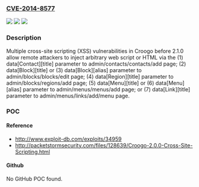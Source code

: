 ### [CVE-2014-8577](https://cve.mitre.org/cgi-bin/cvename.cgi?name=CVE-2014-8577)
![](https://img.shields.io/static/v1?label=Product&message=n%2Fa&color=blue)
![](https://img.shields.io/static/v1?label=Version&message=n%2Fa&color=blue)
![](https://img.shields.io/static/v1?label=Vulnerability&message=n%2Fa&color=brighgreen)

### Description

Multiple cross-site scripting (XSS) vulnerabilities in Croogo before 2.1.0 allow remote attackers to inject arbitrary web script or HTML via the (1) data[Contact][title] parameter to admin/contacts/contacts/add page; (2) data[Block][title] or (3) data[Block][alias] parameter to admin/blocks/blocks/edit page; (4) data[Region][title] parameter to admin/blocks/regions/add page; (5) data[Menu][title] or (6) data[Menu][alias] parameter to admin/menus/menus/add page; or (7) data[Link][title] parameter to admin/menus/links/add/menu page.

### POC

#### Reference
- http://www.exploit-db.com/exploits/34959
- http://packetstormsecurity.com/files/128639/Croogo-2.0.0-Cross-Site-Scripting.html

#### Github
No GitHub POC found.

